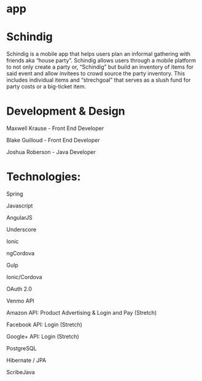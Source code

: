 # app
<h1>Schindig</h1>


<p>Schindig is a mobile app that helps users plan an informal gathering with friends aka “house party”.  Schindig allows users through a mobile platform to not only create a  party or, “Schindig” but build an inventory of items for said event and allow invitees to crowd source the party inventory.  This includes individual items and “strechgoal” that serves as a slush fund for party costs or a big-ticket item.</p>


<h1>Development & Design</h1>
<p>Maxwell Krause - Front End Developer</p>
<p>Blake Guilloud - Front End Developer</p>
<p>Joshua Roberson - Java Developer</p>

<h1>Technologies:</h1>
<p>Spring</p>
<p>Javascript</p>
<p>AngularJS</p>
<p>Underscore</p>
<p>Ionic</p>
<p>ngCordova</p>
<p>Gulp</p>
<p>Ionic/Cordova</p>
<p>OAuth 2.0</p>
<p>Venmo API</p>
<p>Amazon API:  Product Advertising & Login and Pay (Stretch)</p>
<p>Facebook API: Login (Stretch)</p>
<p>Google+ API: Login (Stretch)</p>
<p>PostgreSQL</p>
<p>Hibernate / JPA</p>
<p>ScribeJava</p>
